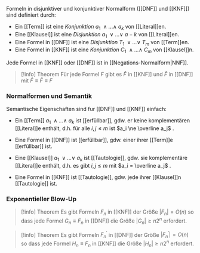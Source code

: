Formeln in disjunktiver und konjunktiver Normalform ([[DNF]] und [[KNF]]) sind definiert durch:

- Ein [[Term]] ist eine *Konjunktion* $a_1 \: ∧ . . . ∧ \:a_k$ von [[Literal]]en. 
- Eine [[Klausel]] ist eine *Disjunktion* $a_1 \:∨ . . . ∨ \:a-k$ von [[Literal]]en. 
- Eine Formel in [[DNF]] ist eine *Disjunktion* $T_1 \:∨ . . . ∨ \:T_m$ von [[Term]]en. 
- Eine Formel in [[KNF]] ist eine *Konjunktion* $C_1\: ∧ . . . ∧\: C_m$ von [[Klausel]]n. 

Jede Formel in [[KNF]] oder [[DNF]] ist in [[Negations-Normalform|NNF]].

>[!info] Theorem
> Für jede Formel $F$ gibt es $\hat F$ in [[KNF]] und $\check F$ in [[DNF]] mit $\hat F ≡ \check F ≡ F$ 

### Normalformen und Semantik

Semantische Eigenschaften sind fur [[DNF]] und [[KNF]] einfach:

- Ein [[Term]] $a_1 \: ∧ . . . ∧ \: a_k$ ist [[erfüllbar]],
	gdw. er keine komplementären [[Literal]]e enthält, 
	d.h. für alle $i, j ≤ m$ ist $a_i \ne \overline a_j$ . 

- Eine Formel in [[DNF]] ist [[erfüllbar]], 
	gdw. einer ihrer [[Term]]e [[erfüllbar]] ist. 

- Eine [[Klausel]] $a_1 \: ∨ . . . ∨ \:a_k$ ist [[Tautologie]], 
	gdw. sie komplementäre [[Literal]]e enthält, 
	d.h. es gibt $i, j ≤ m$ mit $a_i = \overline a_j$ . 

- Eine Formel in [[KNF]] ist [[Tautologie]], gdw. jede ihrer [[Klausel]]n [[Tautologie]] ist.


### Exponentieller Blow-Up

>[!info] Theorem 
>Es gibt Formeln $F_n$ in [[KNF]] der Größe $|F_n| = O(n)$ so dass jede Formel $G_n ≡ F_n$ in [[DNF]] die Größe $|G_n| ≥ n2^n$ erfordert.

>[!info] Theorem 
>Es gibt Formeln $F^′_n$ in [[DNF]] der Größe $|F^′_n | = O(n)$ so dass jede Formel $H_n ≡ F_n$ in [[KNF]] die Größe $|H_n| ≥ n2^n$ erfordert.

